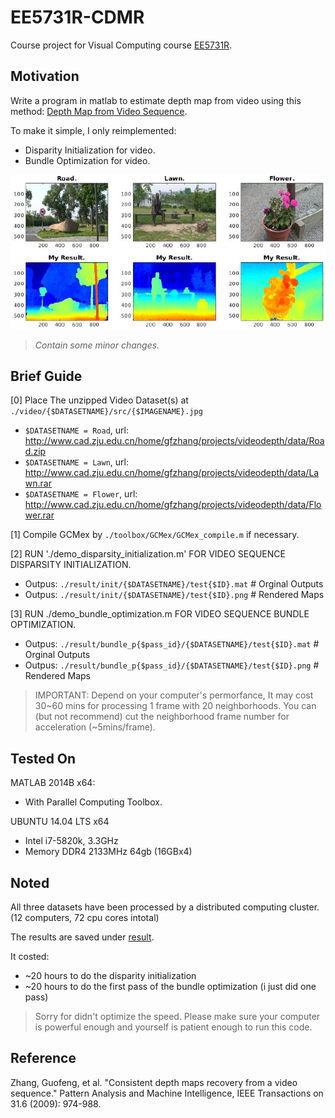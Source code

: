 # EE5731R-CDMR
Course project for Visual Computing course [EE5731R](http://php-robbytan.rhcloud.com/teaching/2015_nus_visual/index.html).


## Motivation

Write a program in matlab to estimate depth map from video using this method: [Depth Map from Video Sequence](http://www.cad.zju.edu.cn/home/bao/pub/Consistent_Depth_Maps_Recovery_from_a_Video_Sequence.pdf).

To make it simple, I only reimplemented:
- Disparity Initialization for video.
- Bundle Optimization for video.

![example](example.png)

> *Contain some minor changes.*


## Brief Guide

[0] Place The unzipped Video Dataset(s) at `./video/{$DATASETNAME}/src/{$IMAGENAME}.jpg`
- `$DATASETNAME = Road`, url: http://www.cad.zju.edu.cn/home/gfzhang/projects/videodepth/data/Road.zip
- `$DATASETNAME = Lawn`, url: http://www.cad.zju.edu.cn/home/gfzhang/projects/videodepth/data/Lawn.rar
- `$DATASETNAME = Flower`, url: http://www.cad.zju.edu.cn/home/gfzhang/projects/videodepth/data/Flower.rar

[1] Compile GCMex by `./toolbox/GCMex/GCMex_compile.m` if necessary.

[2] RUN './demo_disparsity_initialization.m' FOR VIDEO SEQUENCE DISPARSITY INITIALIZATION.
- Outpus: `./result/init/{$DATASETNAME}/test{$ID}.mat`  # Orginal Outputs
- Outpus: `./result/init/{$DATASETNAME}/test{$ID}.png`  # Rendered Maps

[3] RUN ./demo_bundle_optimization.m FOR VIDEO SEQUENCE BUNDLE OPTIMIZATION.
- Outpus: `./result/bundle_p{$pass_id}/{$DATASETNAME}/test{$ID}.mat`  # Orginal Outputs
- Outpus: `./result/bundle_p{$pass_id}/{$DATASETNAME}/test{$ID}.png`  # Rendered Maps
    
> IMPORTANT: 
>  Depend on your computer's permorfance, It may cost 30~60 mins for processing 1 frame with 20 neighborhoods.
>  You can (but not recommend) cut the neighborhood frame number for acceleration (~5mins/frame). 


## Tested On

MATLAB 2014B x64:
- With Parallel Computing Toolbox.

UBUNTU 14.04 LTS x64
- Intel i7-5820k, 3.3GHz
- Memory DDR4 2133MHz 64gb (16GBx4)

## Noted

All three datasets have been processed by a distributed computing cluster.
(12 computers, 72 cpu cores intotal)

The results are saved under [result](result).

It costed:
- ~20 hours to do the disparity initialization
- ~20 hours to do the first pass of the bundle optimization (i just did one pass)

> Sorry for didn't optimize the speed.
> Please make sure your computer is powerful enough and yourself is patient enough to run this code.


## Reference

Zhang, Guofeng, et al. "Consistent depth maps recovery from a video sequence." Pattern Analysis and Machine Intelligence, IEEE Transactions on 31.6 (2009): 974-988.








